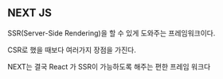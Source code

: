 ## NEXT JS

SSR(Server-Side Rendering)을 할 수 있게 도와주는 프레임워크이다.

CSR로 했을 때보다 여러가지 장점을 가진다.

NEXT는 결국 React 가 SSR이 가능하도록 해주는 편한 프레임 워크다